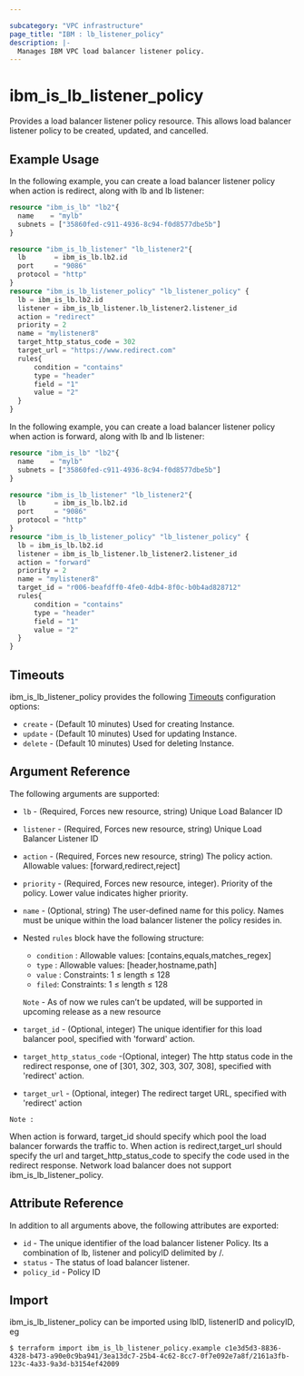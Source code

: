 ```yaml
---

subcategory: "VPC infrastructure"
page_title: "IBM : lb_listener_policy"
description: |-
  Manages IBM VPC load balancer listener policy.
---
```


# ibm\_is_lb_listener_policy

Provides a load balancer listener policy resource. This allows load balancer listener policy to be created, updated, and cancelled.

## Example Usage

In the following example, you can create a load balancer listener policy when action is redirect, along with lb and lb listener:

```terraform
resource "ibm_is_lb" "lb2"{
  name    = "mylb"
  subnets = ["35860fed-c911-4936-8c94-f0d8577dbe5b"]
}

resource "ibm_is_lb_listener" "lb_listener2"{
  lb       = ibm_is_lb.lb2.id
  port     = "9086"
  protocol = "http"
}
resource "ibm_is_lb_listener_policy" "lb_listener_policy" {
  lb = ibm_is_lb.lb2.id
  listener = ibm_is_lb_listener.lb_listener2.listener_id
  action = "redirect"
  priority = 2
  name = "mylistener8"
  target_http_status_code = 302
  target_url = "https://www.redirect.com"
  rules{
      condition = "contains"
      type = "header"
      field = "1"
      value = "2"
  }
}
```
In the following example, you can create a load balancer listener policy when action is forward, along with lb and lb listener:

```terraform
resource "ibm_is_lb" "lb2"{
  name    = "mylb"
  subnets = ["35860fed-c911-4936-8c94-f0d8577dbe5b"]
}

resource "ibm_is_lb_listener" "lb_listener2"{
  lb       = ibm_is_lb.lb2.id
  port     = "9086"
  protocol = "http"
}
resource "ibm_is_lb_listener_policy" "lb_listener_policy" {
  lb = ibm_is_lb.lb2.id
  listener = ibm_is_lb_listener.lb_listener2.listener_id
  action = "forward"
  priority = 2
  name = "mylistener8"
  target_id = "r006-beafdff0-4fe0-4db4-8f0c-b0b4ad828712"
  rules{
      condition = "contains"
      type = "header"
      field = "1"
      value = "2"
  }
}
```
## Timeouts

ibm_is_lb_listener_policy provides the following [Timeouts](https://www.terraform.io/docs/configuration/resources.html#timeouts) configuration options:

* `create` - (Default 10 minutes) Used for creating Instance.
* `update` - (Default 10 minutes) Used for updating Instance.
* `delete` - (Default 10 minutes) Used for deleting Instance.


## Argument Reference

The following arguments are supported:

* `lb` - (Required, Forces new resource, string) Unique Load Balancer ID
* `listener` - (Required, Forces new resource, string) Unique Load Balancer Listener ID
* `action` - (Required, Forces new resource, string) The policy action. Allowable values: [forward,redirect,reject] 
* `priority` - (Required, Forces new resource, integer). Priority of the policy. Lower value indicates higher priority.
* `name` - (Optional, string) The user-defined name for this policy. Names must be unique within the load balancer listener the policy resides in.
* Nested `rules` block have the following structure:
	*	`condition` : Allowable values: [contains,equals,matches_regex]
	*	`type` : Allowable values: [header,hostname,path]
	*	`value` : Constraints: 1 ≤ length ≤ 128
	*	`filed`: Constraints: 1 ≤ length ≤ 128

    `Note` - As of now we rules can’t be updated, will be supported in upcoming release as a new resource

* `target_id` - (Optional, integer) The unique identifier for this load balancer pool, specified with 'forward' action.
* `target_http_status_code` -(Optional, integer) The http status code in the redirect response, one of [301, 302, 303, 307, 308], specified with 'redirect' action.
* `target_url` - (Optional, integer) The redirect target URL, specified with 'redirect' action


`Note :`

When action is forward, target_id should specify which pool the load balancer forwards the traffic to.
When action is redirect,target_url should specify the url and target_http_status_code to specify the code used in the redirect response.
Network load balancer does not support ibm_is_lb_listener_policy.

## Attribute Reference

In addition to all arguments above, the following attributes are exported:

* `id` - The unique identifier of the load balancer listener Policy. Its a combination of lb, listener and policyID delimited by /.
* `status` - The status of load balancer listener.
* `policy_id` - Policy ID

## Import

ibm_is_lb_listener_policy can be imported using lbID, listenerID and policyID, eg

```
$ terraform import ibm_is_lb_listener_policy.example c1e3d5d3-8836-4328-b473-a90e0c9ba941/3ea13dc7-25b4-4c62-8cc7-0f7e092e7a8f/2161a3fb-123c-4a33-9a3d-b3154ef42009
```

